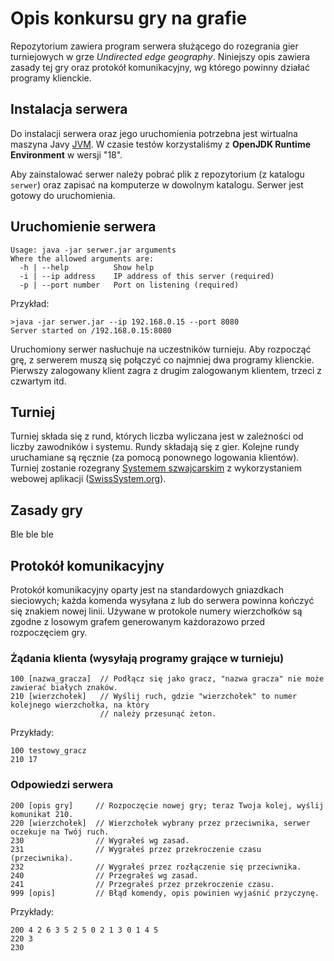 # Opis konkursu gry na grafie

Repozytorium zawiera program serwera służącego do rozegrania gier turniejowych w grze _Undirected edge geography_.
Niniejszy opis zawiera zasady tej gry oraz protokół komunikacyjny, wg którego powinny działać programy klienckie.

## Instalacja serwera

Do instalacji serwera oraz jego uruchomienia potrzebna jest wirtualna maszyna Javy 
[JVM](https://pl.wikipedia.org/wiki/Wirtualna_maszyna_Javy). W czasie testów korzystaliśmy 
z __OpenJDK Runtime Environment__ w wersji "18".

Aby zainstalować serwer należy pobrać plik z repozytorium (z katalogu `serwer`) oraz zapisać
na komputerze w dowolnym katalogu. Serwer jest gotowy do uruchomienia.

## Uruchomienie serwera

```
Usage: java -jar serwer.jar arguments
Where the allowed arguments are:
  -h | --help          Show help
  -i | --ip address    IP address of this server (required)
  -p | --port number   Port on listening (required)
```

Przykład:
```
>java -jar serwer.jar --ip 192.168.0.15 --port 8080
Server started on /192.168.0.15:8080
```

Uruchomiony serwer nasłuchuje na uczestników turnieju. Aby rozpocząć grę, z serwerem muszą się
połączyć co najmniej dwa programy klienckie. Pierwszy zalogowany klient zagra z drugim zalogowanym
klientem, trzeci z czwartym itd.


## Turniej

Turniej składa się z rund, których liczba wyliczana jest w zależności od liczby zawodników i systemu. Rundy
składają się z gier. Kolejne rundy uruchamiane są ręcznie (za pomocą ponownego logowania klientów).
Turniej zostanie rozegrany [Systemem szwajcarskim](https://pl.wikipedia.org/wiki/System_szwajcarski)
z wykorzystaniem webowej aplikacji ([SwissSystem.org](https://swisssystem.org/)).

## Zasady gry

Ble ble ble

## Protokół komunikacyjny

Protokół komunikacyjny oparty jest na standardowych gniazdkach sieciowych; każda komenda wysyłana z lub 
do serwera powinna kończyć się znakiem nowej linii. Używane w protokole numery wierzchołków są zgodne 
z losowym grafem generowanym każdorazowo przed rozpoczęciem gry.

### Żądania klienta (wysyłają programy grające w turnieju)

```
100 [nazwa_gracza]  // Podłącz się jako gracz, "nazwa gracza" nie może zawierać białych znaków.
210 [wierzchołek]   // Wyślij ruch, gdzie "wierzchołek" to numer kolejnego wierzchołka, na który 
                    // należy przesunąć żeton.
```

Przykłady:
```
100 testowy_gracz
210 17
```

### Odpowiedzi serwera

```
200 [opis gry]     // Rozpoczęcie nowej gry; teraz Twoja kolej, wyślij komunikat 210.
220 [wierzchołek]  // Wierzchołek wybrany przez przeciwnika, serwer oczekuje na Twój ruch.
230                // Wygrałeś wg zasad.
231                // Wygrałeś przez przekroczenie czasu (przeciwnika).
232                // Wygrałeś przez rozłączenie się przeciwnika.
240                // Przegrałeś wg zasad.
241                // Przegrałeś przez przekroczenie czasu.
999 [opis]         // Błąd komendy, opis powinien wyjaśnić przyczynę.
```

Przykłady:
```
200 4 2 6 3 5 2 5 0 2 1 3 0 1 4 5
220 3
230
```
